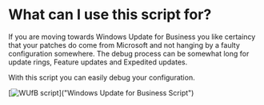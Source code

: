 # What can I use this script for?

If you are moving towards Windows Update for Business you like certaincy that your patches do come from Microsoft and not hanging by a faulty configuration somewhere. 
The debug process can be somewhat long for update rings, Feature updates and Expedited updates.

With this script you can easily debug your configuration.

[![WUfB script](https://github.com/mmelkersen/EndpointManager/tree/main/Windows%20Update%20for%20Business/Content/WUfBOutput.png)]("Windows Update for Business Script")
